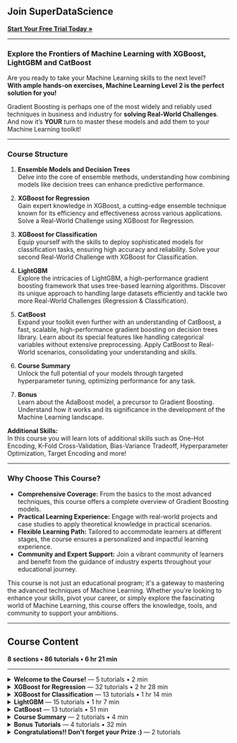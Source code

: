 ## Join SuperDataScience

[**Start Your Free Trial Today &raquo;**](https://community.superdatascience.com/checkout/standard-subscription)

---

### **Explore the Frontiers of Machine Learning with XGBoost, LightGBM and CatBoost**

Are you ready to take your Machine Learning skills to the next level?  
**With ample hands-on exercises, Machine Learning Level 2 is the perfect solution for you!**

Gradient Boosting is perhaps one of the most widely and reliably used techniques in business and industry for **solving Real-World Challenges**. And now it’s **YOUR** turn to master these models and add them to your Machine Learning toolkit!

---

### **Course Structure**

1. **Ensemble Models and Decision Trees**  
   Delve into the core of ensemble methods, understanding how combining models like decision trees can enhance predictive performance.

2. **XGBoost for Regression**  
   Gain expert knowledge in XGBoost, a cutting-edge ensemble technique known for its efficiency and effectiveness across various applications. Solve a Real-World Challenge using XGBoost for Regression.

3. **XGBoost for Classification**  
   Equip yourself with the skills to deploy sophisticated models for classification tasks, ensuring high accuracy and reliability. Solve your second Real-World Challenge with XGBoost for Classification.

4. **LightGBM**  
   Explore the intricacies of LightGBM, a high-performance gradient boosting framework that uses tree-based learning algorithms. Discover its unique approach to handling large datasets efficiently and tackle two more Real-World Challenges (Regression & Classification).

5. **CatBoost**  
   Expand your toolkit even further with an understanding of CatBoost, a fast, scalable, high-performance gradient boosting on decision trees library. Learn about its special features like handling categorical variables without extensive preprocessing. Apply CatBoost to Real-World scenarios, consolidating your understanding and skills.

6. **Course Summary**  
   Unlock the full potential of your models through targeted hyperparameter tuning, optimizing performance for any task.

7. **Bonus**  
   Learn about the AdaBoost model, a precursor to Gradient Boosting. Understand how it works and its significance in the development of the Machine Learning landscape.

**Additional Skills:**  
In this course you will learn lots of additional skills such as One-Hot Encoding, K-Fold Cross-Validation, Bias-Variance Tradeoff, Hyperparameter Optimization, Target Encoding and more!

---

### **Why Choose This Course?**

- **Comprehensive Coverage:** From the basics to the most advanced techniques, this course offers a complete overview of Gradient Boosting models.
- **Practical Learning Experience:** Engage with real-world projects and case studies to apply theoretical knowledge in practical scenarios.
- **Flexible Learning Path:** Tailored to accommodate learners at different stages, the course ensures a personalized and impactful learning experience.
- **Community and Expert Support:** Join a vibrant community of learners and benefit from the guidance of industry experts throughout your educational journey.

This course is not just an educational program; it's a gateway to mastering the advanced techniques of Machine Learning. Whether you're looking to enhance your skills, pivot your career, or simply explore the fascinating world of Machine Learning, this course offers the knowledge, tools, and community to support your ambitions.

---

## Course Content

**8 sections &bull; 86 tutorials &bull; 6 hr 21 min**

---

<details>
<summary><strong>Welcome to the Course!</strong> &mdash; 5 tutorials &bull; 2 min</summary>

- [Welcome Challenge](https://community.superdatascience.com/c/ml-level-2/sections/196003/lessons/791854)
- [Welcome From Kirill (01:37)](https://community.superdatascience.com/c/ml-level-2/sections/196003/lessons/729814)
- [Download the ML Series Materials and Slides](https://community.superdatascience.com/c/ml-level-2/sections/196003/lessons/729815)
- [Course Structure (01:21)](https://community.superdatascience.com/c/ml-level-2/sections/196003/lessons/729816)
- [Bonus: SDS Podcast 771](https://community.superdatascience.com/c/ml-level-2/sections/196003/lessons/844088)

</details>

<details>
<summary><strong>XGBoost for Regression</strong> &mdash; 32 tutorials &bull; 2 hr 28 min</summary>

- [Ensemble Models (05:47)](https://community.superdatascience.com/c/ml-level-2/sections/196004/lessons/729817)
- [Decision Tree Intuition (03:50)](https://community.superdatascience.com/c/ml-level-2/sections/196004/lessons/729818)
- [Gradient Boosting Intuition (07:00)](https://community.superdatascience.com/c/ml-level-2/sections/196004/lessons/729819)
- [Gradient Boosting Example (01:47)](https://community.superdatascience.com/c/ml-level-2/sections/196004/lessons/729820)
- [XGBoost (10:07)](https://community.superdatascience.com/c/ml-level-2/sections/196004/lessons/729821)
- [Tree Pruning (03:22)](https://community.superdatascience.com/c/ml-level-2/sections/196004/lessons/751300)
- [Learning Rate (03:16)](https://community.superdatascience.com/c/ml-level-2/sections/196004/lessons/729822)
- [Welcome From Hadelin (00:39)](https://community.superdatascience.com/c/ml-level-2/sections/196004/lessons/746315)
- [Real-World Case Study: Build a XGBoost Model for Regression - Step 1 (07:24)](https://community.superdatascience.com/c/ml-level-2/sections/196004/lessons/729823)
- [Real-World Case Study: Build a XGBoost Model for Regression - Step 2 (04:15)](https://community.superdatascience.com/c/ml-level-2/sections/196004/lessons/729824)
- [Real-World Case Study: Build a XGBoost Model for Regression - Step 3 (04:38)](https://community.superdatascience.com/c/ml-level-2/sections/196004/lessons/729825)
- [Dummy Variables (07:21)](https://community.superdatascience.com/c/ml-level-2/sections/196004/lessons/729826)
- [Dummy Variable Trap (02:11)](https://community.superdatascience.com/c/ml-level-2/sections/196004/lessons/729827)
- [Real-World Case Study: Build a XGBoost Model for Regression - Step 4a (06:29)](https://community.superdatascience.com/c/ml-level-2/sections/196004/lessons/729828)
- [Real-World Case Study: Build a XGBoost Model for Regression - Step 4b (02:23)](https://community.superdatascience.com/c/ml-level-2/sections/196004/lessons/729829)
- [Real-World Case Study: Build a XGBoost Model for Regression - Step 5a (05:48)](https://community.superdatascience.com/c/ml-level-2/sections/196004/lessons/729831)
- [Real-World Case Study: Build a XGBoost Model for Regression - Step 5b (06:57)](https://community.superdatascience.com/c/ml-level-2/sections/196004/lessons/729832)
- [Real-World Case Study: Build a XGBoost Model for Regression - Step 6a (05:58)](https://community.superdatascience.com/c/ml-level-2/sections/196004/lessons/729834)
- [Real-World Case Study: Build a XGBoost Model for Regression - Step 6b (04:23)](https://community.superdatascience.com/c/ml-level-2/sections/196004/lessons/729836)
- [Row & Column Sampling (03:05)](https://community.superdatascience.com/c/ml-level-2/sections/196004/lessons/751301)
- [Real-World Case Study: Build a XGBoost Model for Regression - Step 7 (03:20)](https://community.superdatascience.com/c/ml-level-2/sections/196004/lessons/729837)
- [Real-World Case Study: Build a XGBoost Model for Regression - Step 8 (02:48)](https://community.superdatascience.com/c/ml-level-2/sections/196004/lessons/729838)
- [Real-World Case Study: Build a XGBoost Model for Regression - Step 9 (03:10)](https://community.superdatascience.com/c/ml-level-2/sections/196004/lessons/729839)
- [Real-World Case Study: Build a XGBoost Model for Regression - Step 10a (03:19)](https://community.superdatascience.com/c/ml-level-2/sections/196004/lessons/729840)
- [Real-World Case Study: Build a XGBoost Model for Regression - Step 10b (04:44)](https://community.superdatascience.com/c/ml-level-2/sections/196004/lessons/729841)
- [K-Fold Cross-Validation (08:58)](https://community.superdatascience.com/c/ml-level-2/sections/196004/lessons/729842)
- [Bias-Variance Tradeoff (Advanced) (04:47)](https://community.superdatascience.com/c/ml-level-2/sections/196004/lessons/748711)
- [Real-World Case Study: Build a XGBoost Model for Regression - Step 11a (05:20)](https://community.superdatascience.com/c/ml-level-2/sections/196004/lessons/729843)
- [Real-World Case Study: Build a XGBoost Model for Regression - Step 11b (06:35)](https://community.superdatascience.com/c/ml-level-2/sections/196004/lessons/729844)
- [The Machine Learning Process (w/Tuning) (01:33)](https://community.superdatascience.com/c/ml-level-2/sections/196004/lessons/729845)
- [Real-World Case Study: Build a XGBoost Model for Regression - Step 12 (07:28)](https://community.superdatascience.com/c/ml-level-2/sections/196004/lessons/729846)
- [XGBoost for Regression Quiz](https://community.superdatascience.com/c/ml-level-2/sections/196004/lessons/1710030)

</details>

<details>
<summary><strong>XGBoost for Classification</strong> &mdash; 13 tutorials &bull; 1 hr 14 min</summary>

- [XGBoost for Classification Intuition (10:19)](https://community.superdatascience.com/c/ml-level-2/sections/196009/lessons/729849)
- [Real-World Case Study: Build a XGBoost Model for Classification - Step 1 (06:13)](https://community.superdatascience.com/c/ml-level-2/sections/196009/lessons/729850)
- [Real-World Case Study: Build a XGBoost Model for Classification - Step 2 (03:38)](https://community.superdatascience.com/c/ml-level-2/sections/196009/lessons/729851)
- [Real-World Case Study: Build a XGBoost Model for Classification - Step 3 (02:10)](https://community.superdatascience.com/c/ml-level-2/sections/196009/lessons/729852)
- [Real-World Case Study: Build a XGBoost Model for Classification - Step 4a (06:45)](https://community.superdatascience.com/c/ml-level-2/sections/196009/lessons/729853)
- [Real-World Case Study: Build a XGBoost Model for Classification - Step 4b (06:25)](https://community.superdatascience.com/c/ml-level-2/sections/196009/lessons/729854)
- [Real-World Case Study: Build a XGBoost Model for Classification - Step 5 (06:55)](https://community.superdatascience.com/c/ml-level-2/sections/196009/lessons/729855)
- [Real-World Case Study: Build a XGBoost Model for Classification - Step 6a (06:18)](https://community.superdatascience.com/c/ml-level-2/sections/196009/lessons/729857)
- [Real-World Case Study: Build a XGBoost Model for Classification - Step 6b (04:22)](https://community.superdatascience.com/c/ml-level-2/sections/196009/lessons/729859)
- [Real-World Case Study: Build a XGBoost Model for Classification - Step 7 (05:23)](https://community.superdatascience.com/c/ml-level-2/sections/196009/lessons/729860)
- [Real-World Case Study: Build a XGBoost Model for Classification - Step 8 (06:26)](https://community.superdatascience.com/c/ml-level-2/sections/196009/lessons/729861)
- [Real-World Case Study: Build a XGBoost Model for Classification - Step 9 (03:14)](https://community.superdatascience.com/c/ml-level-2/sections/196009/lessons/729862)
- [Real-World Case Study: Build a XGBoost Model for Classification - Step 10 (06:11)](https://community.superdatascience.com/c/ml-level-2/sections/196009/lessons/729863)

</details>

<details>
<summary><strong>LightGBM</strong> &mdash; 15 tutorials &bull; 1 hr 7 min</summary>

- [LightGBM Intuition (01:27)](https://community.superdatascience.com/c/ml-level-2/sections/196012/lessons/729869)
- [Histogram-based Splits (03:01)](https://community.superdatascience.com/c/ml-level-2/sections/196012/lessons/729867)
- [Exclusive Feature Bundling (EFB) (08:51)](https://community.superdatascience.com/c/ml-level-2/sections/196012/lessons/729870)
- [Gradient-based One-side Sampling (GOSS) (05:23)](https://community.superdatascience.com/c/ml-level-2/sections/196012/lessons/729880)
- [Leaf-wise Tree Growth (03:08)](https://community.superdatascience.com/c/ml-level-2/sections/196012/lessons/729881)
- [Real-World Case Study: Build a LightGBM Model for Regression - Step 1 (05:52)](https://community.superdatascience.com/c/ml-level-2/sections/196012/lessons/729872)
- [Real-World Case Study: Build a LightGBM Model for Regression - Step 2 (04:08)](https://community.superdatascience.com/c/ml-level-2/sections/196012/lessons/729873)
- [Hyperparameter Optimization Techniques (04:46)](https://community.superdatascience.com/c/ml-level-2/sections/196012/lessons/729882)
- [Real-World Case Study: Build a LightGBM Model for Regression - Step 3a (07:17)](https://community.superdatascience.com/c/ml-level-2/sections/196012/lessons/729874)
- [Real-World Case Study: Build a LightGBM Model for Regression - Step 3b (05:49)](https://community.superdatascience.com/c/ml-level-2/sections/196012/lessons/729875)
- [Real-World Case Study: Build a LightGBM Model for Classification - Step 1 (04:41)](https://community.superdatascience.com/c/ml-level-2/sections/196012/lessons/729876)
- [Real-World Case Study: Build a LightGBM Model for Classification - Step 2 (03:21)](https://community.superdatascience.com/c/ml-level-2/sections/196012/lessons/729877)
- [Real-World Case Study: Build a LightGBM Model for Classification - Step 3a (04:59)](https://community.superdatascience.com/c/ml-level-2/sections/196012/lessons/729878)
- [Real-World Case Study: Build a LightGBM Model for Classification - Step 3b (04:59)](https://community.superdatascience.com/c/ml-level-2/sections/196012/lessons/729879)
- [LightGBM Quiz](https://community.superdatascience.com/c/ml-level-2/sections/196012/lessons/1710045)

</details>

<details>
<summary><strong>CatBoost</strong> &mdash; 13 tutorials &bull; 51 min</summary>

- [CatBoost Intuition (01:00)](https://community.superdatascience.com/c/ml-level-2/sections/196014/lessons/729893)
- [Target Encoding (11:38)](https://community.superdatascience.com/c/ml-level-2/sections/196014/lessons/748714)
- [Ordered Target Encoding in CatBoost (05:12)](https://community.superdatascience.com/c/ml-level-2/sections/196014/lessons/748715)
- [Symmetric Trees in CatBoost (05:23)](https://community.superdatascience.com/c/ml-level-2/sections/196014/lessons/748716)
- [Real-World Case Study: Build a CatBoost Model for Regression - Step 1 (02:59)](https://community.superdatascience.com/c/ml-level-2/sections/196014/lessons/729895)
- [Real-World Case Study: Build a CatBoost Model for Regression - Step 2 (02:22)](https://community.superdatascience.com/c/ml-level-2/sections/196014/lessons/729900)
- [Real-World Case Study: Build a CatBoost Model for Regression - Step 3a (06:05)](https://community.superdatascience.com/c/ml-level-2/sections/196014/lessons/729903)
- [Real-World Case Study: Build a CatBoost Model for Regression - Step 3b (01:54)](https://community.superdatascience.com/c/ml-level-2/sections/196014/lessons/729904)
- [Real-World Case Study: Build a CatBoost Model for Classification - Step 1 (04:16)](https://community.superdatascience.com/c/ml-level-2/sections/196014/lessons/729905)
- [Real-World Case Study: Build a CatBoost Model for Classification - Step 2 (02:34)](https://community.superdatascience.com/c/ml-level-2/sections/196014/lessons/729906)
- [Real-World Case Study: Build a CatBoost Model for Classification - Step 3a (06:35)](https://community.superdatascience.com/c/ml-level-2/sections/196014/lessons/729907)
- [Real-World Case Study: Build a CatBoost Model for Classification - Step 3b (01:24)](https://community.superdatascience.com/c/ml-level-2/sections/196014/lessons/729908)
- [CatBoost Quiz](https://community.superdatascience.com/c/ml-level-2/sections/196014/lessons/1710060)

</details>

<details>
<summary><strong>Course Summary</strong> &mdash; 2 tutorials &bull; 4 min</summary>

- [XGBoost vs LightGBM vs CatBoost (03:54)](https://community.superdatascience.com/c/ml-level-2/sections/198633/lessons/751304)
- [Congrats on Completing the Course! (00:45)](https://community.superdatascience.com/c/ml-level-2/sections/198633/lessons/751305)

</details>

<details>
<summary><strong>Bonus Tutorials</strong> &mdash; 4 tutorials &bull; 32 min</summary>

- [AdaBoost Overview [Updated] (08:54)](https://community.superdatascience.com/c/ml-level-2/sections/196015/lessons/959608)
- [Why is it Called "Gradient" Boosting? (Advanced) (07:33)](https://community.superdatascience.com/c/ml-level-2/sections/196015/lessons/751310)
- [XGBoost for Classification Example (Advanced) (14:02)](https://community.superdatascience.com/c/ml-level-2/sections/196015/lessons/739418)
- [Where to Find More Information (01:36)](https://community.superdatascience.com/c/ml-level-2/sections/196015/lessons/729916)

</details>

<details>
<summary><strong>Congratulations!! Don't forget your Prize :)</strong> &mdash; 2 tutorials</summary>

- [And Huge Congrats for Completing the Challenge!](https://community.superdatascience.com/c/ml-level-2/sections/213519/lessons/791857)
- [Course Completion Quiz](https://community.superdatascience.com/c/ml-level-2/sections/213519/lessons/1381497)

</details>

<!-- Remove stray backticks and iframe embed for clean markdown presentation -->